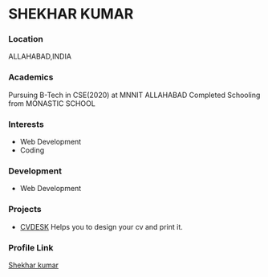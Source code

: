 # SHEKHAR KUMAR

### Location

ALLAHABAD,INDIA

### Academics

Pursuing B-Tech in CSE(2020) at MNNIT ALLAHABAD
Completed Schooling from MONASTIC SCHOOL

### Interests

- Web Development
- Coding

### Development

- Web Development

### Projects

- [CVDESK](https://github.com/shekharmnnit/cvmaker) Helps you to design your cv and print it.

### Profile Link

[Shekhar kumar](https://github.com/shekharmnnit)
